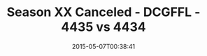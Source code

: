 ---
title: Season XX Canceled - DCGFFL - 4435 vs 4434
teams_score:
- team: 4435
  score:
- team: 4434
  score: 24
mvp: Bryant B. (Power Yellow), Larry W. (Power Blue)
game-ball: N/A
season: 10
week:
date: '2015-05-07T00:38:41'
pageid: season-10-playoff-4435-vs-4434
---
